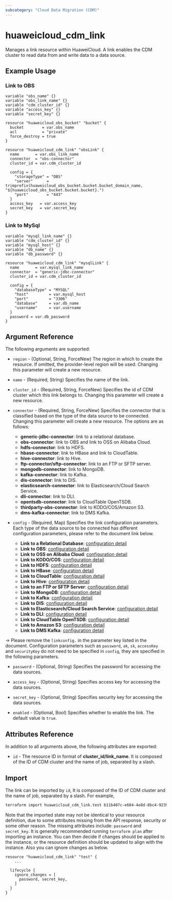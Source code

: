 ```yaml
---
subcategory: "Cloud Data Migration (CDM)"
---
```


# huaweicloud_cdm_link

Manages a link resource within HuaweiCloud. A link enables the CDM cluster to read data from and write data to
 a data source.

## Example Usage

### Link to OBS

```hcl
variable "obs_name" {}
variable "obs_link_name" {}
variable "cdm_cluster_id" {}
variable "access_key" {}
variable "secret_key" {}

resource "huaweicloud_obs_bucket" "bucket" {
  bucket        = var.obs_name
  acl           = "private"
  force_destroy = true
}

resource "huaweicloud_cdm_link" "obsLink" {
  name       = var.obs_link_name
  connector  = "obs-connector"
  cluster_id = var.cdm_cluster_id

  config = {
    "storageType" = "OBS"
    "server"      = trimprefix(huaweicloud_obs_bucket.bucket.bucket_domain_name, "${huaweicloud_obs_bucket.bucket.bucket}.")
    "port"        = "443"
  }
  access_key   = var.access_key
  secret_key   = var.secret_key
}
```

### Link to MySql

```hcl
variable "mysql_link_name" {}
variable "cdm_cluster_id" {}
variable "mysql_host" {}
variable "db_name" {}
variable "db_password" {}

resource "huaweicloud_cdm_link" "mysqlLink" {
  name       = var.mysql_link_name
  connector  = "generic-jdbc-connector"
  cluster_id = var.cdm_cluster_id

  config = {
    "databaseType" = "MYSQL"
    "host"         = var.mysql_host
    "port"         = "3306"
    "database"     = var.db_name
    "username"     = var.username
  }
  password = var.db_password
}

```

## Argument Reference

The following arguments are supported:

* `region` - (Optional, String, ForceNew) The region in which to create the resource. If omitted, the
  provider-level region will be used. Changing this parameter will create a new resource.

* `name` - (Required, String) Specifies the name of the link.

* `cluster_id` - (Required, String, ForceNew) Specifies the id of CDM cluster which this link belongs to.
 Changing this parameter will create a new resource.

* `connector` - (Required, String, ForceNew) Specifies the connector that is classified based on the type of the data
 source to be connected. Changing this parameter will create a new resource. The options are as follows:

  - **generic-jdbc-connector**: link to a relational database.
  - **obs-connector**: link to OBS and link to OSS on Alibaba Cloud.
  - **hdfs-connector**: link to HDFS.
  - **hbase-connector**: link to HBase and link to CloudTable.
  - **hive-connector**: link to Hive.
  - **ftp-connector/sftp-connector**: link to an FTP or SFTP server.
  - **mongodb-connector**: link to MongoDB.
  - **kafka-connector**: link to Kafka.
  - **dis-connector**: link to DIS.
  - **elasticsearch-connector**: link to Elasticsearch/Cloud Search Service.
  - **dli-connector**: link to DLI.
  - **opentsdb-connector**: link to CloudTable OpenTSDB.
  - **thirdparty-obs-connector**: link to KODO/COS/Amazon S3.
  - **dms-kafka-connector**: link to DMS Kafka.

* `config` - (Required, Map) Specifies the link configuration parameters. Each type of the data source to be connected
 has different configuration parameters, please refer to the document link below.

  - **Link to a Relational Database**: [configuration detail](https://support.huaweicloud.com/intl/en-us/api-cdm/cdm_02_0030.html)
  - **Link to OBS**: [configuration detail](https://support.huaweicloud.com/intl/en-us/api-cdm/cdm_02_0031.html)
  - **Link to OSS on Alibaba Cloud**: [configuration detail](https://support.huaweicloud.com/intl/en-us/api-cdm/cdm_02_0081.html)
  - **Link to KODO/COS**: [configuration detail](https://support.huaweicloud.com/intl/en-us/api-cdm/cdm_02_0087.html)
  - **Link to HDFS**: [configuration detail](https://support.huaweicloud.com/intl/en-us/api-cdm/cdm_02_0032.html)
  - **Link to HBase**: [configuration detail](https://support.huaweicloud.com/intl/en-us/api-cdm/cdm_02_0033.html)
  - **Link to CloudTable**: [configuration detail](https://support.huaweicloud.com/intl/en-us/api-cdm/cdm_02_0085.html)
  - **Link to Hive**: [configuration detail](https://support.huaweicloud.com/intl/en-us/api-cdm/cdm_02_0034.html)
  - **Link to an FTP or SFTP Server**: [configuration detail](https://support.huaweicloud.com/intl/en-us/api-cdm/cdm_02_0036.html)
  - **Link to MongoDB**: [configuration detail](https://support.huaweicloud.com/intl/en-us/api-cdm/cdm_02_0072.html)
  - **Link to Kafka**: [configuration detail](https://support.huaweicloud.com/intl/en-us/api-cdm/cdm_02_0035.html)
  - **Link to DIS**: [configuration detail](https://support.huaweicloud.com/intl/en-us/api-cdm/cdm_02_0075.html)
  - **Link to Elasticsearch/Cloud Search Service**: [configuration detail](https://support.huaweicloud.com/intl/en-us/api-cdm/cdm_02_0076.html)
  - **Link to DLI**: [configuration detail](https://support.huaweicloud.com/intl/en-us/api-cdm/cdm_02_0070.html)
  - **Link to CloudTable OpenTSDB**: [configuration detail](https://support.huaweicloud.com/intl/en-us/api-cdm/cdm_02_0089.html)
  - **Link to Amazon S3**: [configuration detail](https://support.huaweicloud.com/intl/en-us/api-cdm/cdm_02_0094.html)
  - **Link to DMS Kafka**: [configuration detail](https://support.huaweicloud.com/intl/en-us/api-cdm/cdm_02_0095.html)

-> Please remove the `linkconfig.` in the parameter key listed in the document. Configuration parameters such as
 `password`, `ak`, `sk`, `accessKey` and `securityKey` do not need to be specified in `config`, they are specified in
  the following parameters.

* `password` - (Optional, String) Specifies the password for accessing the data sources.

* `access_key` - (Optional, String) Specifies access key for accessing the data sources.
  
* `secret_key` - (Optional, String) Specifies security key for accessing the data sources.

* `enabled` - (Optional, Bool) Specifies whether to enable the link. The default value is `true`.

## Attributes Reference

In addition to all arguments above, the following attributes are exported:

* `id` - The resource ID in format of **cluster_id/link_name**. It is composed of the ID of CDM cluster and the name
 of job, separated by a slash.

## Import

The link can be imported by `id`, It is composed of the ID of CDM cluster and the name of job, separated by a slash.
 For example,

```bash
terraform import huaweicloud_cdm_link.test b11b407c-e604-4e8d-8bc4-92398320b847/linkName
```

Note that the imported state may not be identical to your resource definition, due to some attributes missing from the
API response, security or some other reason. The missing attributes include: `password` and `secret_key`.
It is generally recommended running `terraform plan` after importing an instance.
You can then decide if changes should be applied to the instance, or the resource definition should be updated to
align with the instance. Also you can ignore changes as below.

```hcl
resource "huaweicloud_cdm_link" "test" {
    ...

  lifecycle {
    ignore_changes = [
      password, secret_key,
    ]
  }
}
```
